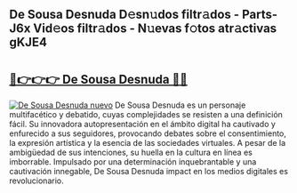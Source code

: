 ## De Sousa Desnuda D𝚎sn𝚞dos filtr𝚊dos - Parts-J6x Vid𝚎os filtr𝚊dos - N𝚞evas f𝚘tos atr𝚊ctivas gKJE4

# <h2><a href="http://mb3k80t.tromn.icu/?c=De+Sousa+Desnuda">🔗👉👉👉 De Sousa Desnuda 🔗🔗</a></h2>

[![De Sousa Desnuda nuevo](https://i.imgur.com/pEAQMta.gif)](http://mb3k80t.tromn.icu/?c=De+Sousa+Desnuda)
De Sousa Desnuda es un personaje multifacético y debatido, cuyas complejidades se resisten a una definición fácil.  Su innovadora autopresentación en el ámbito digital ha cautivado y enfurecido a sus seguidores, provocando debates sobre el consentimiento, la expresión artística y la esencia de las sociedades virtuales. A pesar de la ambigüedad de sus intenciones, su huella en la cultura en línea es imborrable. Impulsado por una determinación inquebrantable y una cautivación innegable, De Sousa Desnuda impact en los medios digitales es revolucionario.
